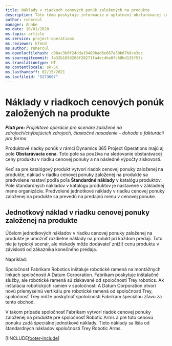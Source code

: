 ```yaml
---
title: Náklady v riadkoch cenových ponúk založených na produkte
description: Táto téma poskytuje informácie o uplatnení obstarávacej ceny na riadok cenovej ponuky založený na produkte.
author: ruhercul
manager: Annbe
ms.date: 10/01/2020
ms.topic: article
ms.service: project-operations
ms.reviewer: kfend
ms.author: ruhercul
ms.openlocfilehash: c08ac3b0f24dda19489bad6e667a50b67b8ce3ec
ms.sourcegitcommit: fa32b1893286f20271fa4ec4be8fc68bd135f53c
ms.translationtype: HT
ms.contentlocale: sk-SK
ms.lasthandoff: 02/15/2021
ms.locfileid: "5273667"
---
```

# <a name="costing-product-based-quote-lines"></a>Náklady v riadkoch cenových ponúk založených na produkte

_**Platí pre:** Projektové operácie pre scenáre založené na zdrojoch/chýbajúcich zdrojoch, čiastočné nasadenie – dohoda o fakturácii pro forma_


Produktové riadky ponúk v rámci Dynamics 365 Project Operations majú aj pole **Obstarávacia cena**. Toto pole sa používa na sledovanie obstarávacej ceny produktu v riadku cenovej ponuky a na následné výpočty ziskovosti.

Keď sa pre katalógový produkt vytvorí riadok cenovej ponuky založenej na produkte, náklad v riadku cenovej ponuky založenej na produkte sa predvolene nastaví podľa poľa **Štandardné náklady** v katalógu produktov. Pole štandardných nákladov v katalógu produktov je nastavené v základnej mene organizácie. Predvolené jednotkové náklady v riadku cenovej ponuky založenej na produkte sa prevedú na predajnú menu v cenovej ponuke.

## <a name="unit-cost-on-a-product-based-quote-line"></a>Jednotkový náklad v riadku cenovej ponuky založenej na produkte

Účelom jednotkových nákladov v riadku cenovej ponuky založenej na produkte je umožniť rozdielne náklady na produkt pri každom predaji. Toto nie je typický scenár, ale niekedy môže dodávateľ znížiť cenu produktu v závislosti od zákazníka konečného predaja.

Napríklad:

Spoločnosť Fabrikam Robotics inštaluje robotické ramená na montážnych linkách spoločnosti A Datum Corporation. Fabrikam poskytuje inštalačné služby, ale robotické ramená sú získavané od spoločnosti Trey robotics. Ak inštalácia robotických ramien v spoločnosti A Datum Corporation otvorí novú priemyselnú vertikálu pre robotické ramená od spoločnosti Trey, spoločnosť Trey môže poskytnúť spoločnosti Fabrikam špeciálnu zľavu za tento obchod.

V takom prípade spoločnosť Fabrikam vytvorí riadok cenovej ponuky založenej na produkte pre spoločnosť Robotic Arms a pre túto cenovú ponuku zadá špeciálne jednotkové náklady. Tieto náklady sa líšia od štandardných nákladov spoločnosti Trey Robotic Arms.


[!INCLUDE[footer-include](../../includes/footer-banner.md)]
